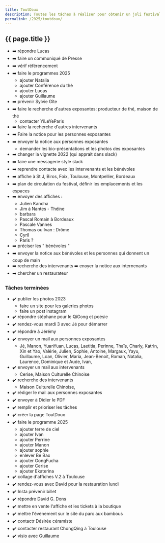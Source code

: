 ```yaml
---
title: ToutDoux
description: Toutes les tâches à réaliser pour obtenir un joli festival
permalink: /2025/toutdoux/
---
```


<section class="section">
<div class="wrapper" markdown="1">

# {{ page.title }}

- ➡️ répondre Lucas
- ➡️ faire un communiqué de Presse
- ➡️ vérif référencement
- ➡️ faire le programmes 2025
  - ajouter Natalia
  - ajouter Conférence du thé
  - ajouter Lucas
  - ajouter Guillaume
- ➡️ prévenir Sylvie Gîte
- ➡️ faire le recherche d'autres exposantes: producteur de thé, maison de thé
  - contacter YiLeYeParis
- ➡️ faire la recherche d'autres intervenants
- ➡️ Faire la notice pour les personnes exposantes
- ➡️ envoyer la notice aux personnes exposantes
  - demander les bio-présentations et les photos des exposantes
- ➡️ changer la vignette 2022 (qui apprait dans slack)
- ➡️ faire une messagerie style slack
- ➡️ reprendre contacte avec les intervenants et les bénévoles
- ➡️ affiche à St J, Biros, Foix, Toulouse, Montpellier, Bordeaux
- ➡️ plan de circulation du festival, définir les emplacements et les espaces
- ➡️ envoyer des affiches :
  - Julien Kancha
  - Jim à Nantes - Théine
  - barbara
  - Pascal Romain à Bordeaux
  - Pascale Vannes
  - Thomas ou Ivan : Drôme
  - Cyril
  - Paris ?
- ➡️ préciser les " bénévoles "
- ➡️ envoyer la notice aux bénévoles et les personnes qui donnent un coup de main
- ➡️ recherche des intervenants
  ➡️ enoyer la notice aux internenants
- ➡️ chercher un restaurateur

### Tâches terminées

- ✔️ publier les photos 2023
  - faire un site pour les galeries photos
  - faire un post instagram
- ✔️ répondre stéphane pour le QiGong et poésie
- ✔️ rendez-vous mardi 3 avec Jé pour démarrer
- ✔️ répondre à Jérémy
- ✔️ envoyer un mail aux personnes exposantes
  - Jé, Manon, YuanYuan, Lucas, Laetitia, Perinne, Thaïs, Charly, Katrin, Xin et Yao, Valérie, Julien, Sophie, Antoine, Margaux, Yayu, Guillaume, Loan, Olivier, Maria, Jean-Benoit, Roman, Natalia, Laurence, Dominique et Aude, Ivan,
- ✔️ envoyer un mail aux intervenants
  - Cerise, Maison Culturelle Chinoise
- ✔️ recherche des intervenants
  - Maison Culturelle Chinoise,
- ✔️ rédiger le mail aux personnes exposantes
- ✔️ envoyer à Didier le PDF
- ✔️ remplir et prioriser les tâches
- ✔️ créer la page ToutDoux
- ✔️ faire le programme 2025
  - ajouter terre de ciel
  - ajouter Ivan
  - ajouter Perrine
  - ajouter Manon
  - ajouter sophie
  - enlever Be Bao
  - ajouter GongFucha
  - ajouter Cerise
  - ajouter Ekaterina
- ✔️ collage d'affiches V.2 à Toulouse 
- ✔️ rendez-vous avec David pour la restauration lundi 
- ✔️ Insta prévenir billet
- ✔️ répondre David G. Dons
- ✔️ mettre en vente l'affiche et les tickets à la boutique
- ✔️ mettre l'évènement sur le site du parc aux bambous
- ✔️ contactr Désirée céramiste
- ✔️ contacter restaurant ChongQing à Toulouse
- ✔️ visio avec Guillaume


</div>
</section>
